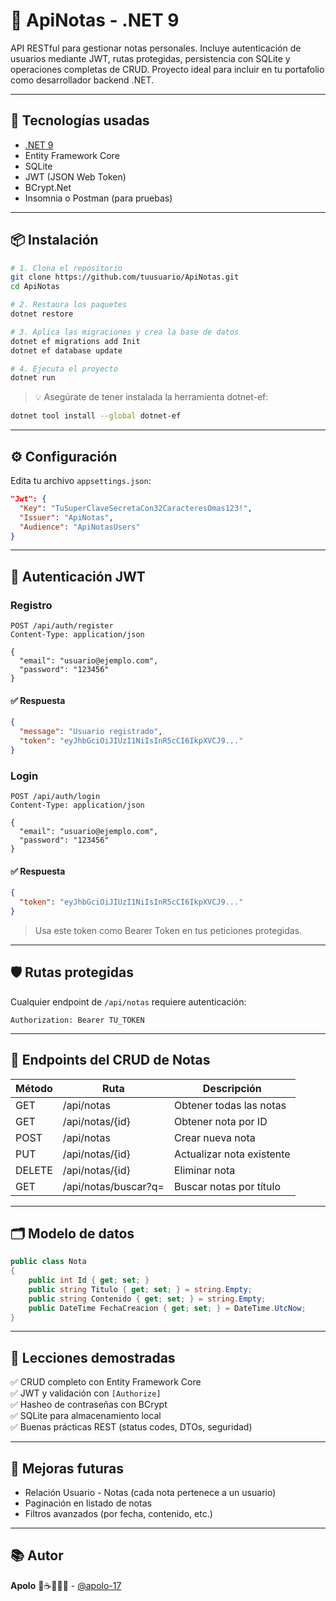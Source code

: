 # 📝 ApiNotas - .NET 9

API RESTful para gestionar notas personales. Incluye autenticación de usuarios mediante JWT, rutas protegidas, persistencia con SQLite y operaciones completas de CRUD. Proyecto ideal para incluir en tu portafolio como desarrollador backend .NET.

---

## 🚀 Tecnologías usadas

- [.NET 9](https://dotnet.microsoft.com/)
- Entity Framework Core
- SQLite
- JWT (JSON Web Token)
- BCrypt.Net
- Insomnia o Postman (para pruebas)

---

## 📦 Instalación

```bash
# 1. Clona el repositorio
git clone https://github.com/tuusuario/ApiNotas.git
cd ApiNotas

# 2. Restaura los paquetes
dotnet restore

# 3. Aplica las migraciones y crea la base de datos
dotnet ef migrations add Init
dotnet ef database update

# 4. Ejecuta el proyecto
dotnet run
```

> 💡 Asegúrate de tener instalada la herramienta dotnet-ef:
```bash
dotnet tool install --global dotnet-ef
```

---

## ⚙️ Configuración

Edita tu archivo `appsettings.json`:

```json
"Jwt": {
  "Key": "TuSuperClaveSecretaCon32CaracteresOmas123!",
  "Issuer": "ApiNotas",
  "Audience": "ApiNotasUsers"
}
```

---

## 🔐 Autenticación JWT

### Registro

```http
POST /api/auth/register
Content-Type: application/json

{
  "email": "usuario@ejemplo.com",
  "password": "123456"
}
```

#### ✅ Respuesta
```json
{
  "message": "Usuario registrado",
  "token": "eyJhbGciOiJIUzI1NiIsInR5cCI6IkpXVCJ9..."
}
```

### Login

```http
POST /api/auth/login
Content-Type: application/json

{
  "email": "usuario@ejemplo.com",
  "password": "123456"
}
```

#### ✅ Respuesta
```json
{
  "token": "eyJhbGciOiJIUzI1NiIsInR5cCI6IkpXVCJ9..."
}
```

> Usa este token como Bearer Token en tus peticiones protegidas.

---

## 🛡️ Rutas protegidas

Cualquier endpoint de `/api/notas` requiere autenticación:

```http
Authorization: Bearer TU_TOKEN
```

---

## 📒 Endpoints del CRUD de Notas

| Método | Ruta                  | Descripción                   |
|--------|-----------------------|-------------------------------|
| GET    | /api/notas            | Obtener todas las notas       |
| GET    | /api/notas/{id}       | Obtener nota por ID           |
| POST   | /api/notas            | Crear nueva nota              |
| PUT    | /api/notas/{id}       | Actualizar nota existente     |
| DELETE | /api/notas/{id}       | Eliminar nota                 |
| GET    | /api/notas/buscar?q=  | Buscar notas por título       |

---

## 🗂 Modelo de datos

```csharp
public class Nota
{
    public int Id { get; set; }
    public string Titulo { get; set; } = string.Empty;
    public string Contenido { get; set; } = string.Empty;
    public DateTime FechaCreacion { get; set; } = DateTime.UtcNow;
}
```

---

## 🧠 Lecciones demostradas

✅ CRUD completo con Entity Framework Core  
✅ JWT y validación con `[Authorize]`  
✅ Hasheo de contraseñas con BCrypt  
✅ SQLite para almacenamiento local  
✅ Buenas prácticas REST (status codes, DTOs, seguridad)

---

## 📌 Mejoras futuras

- Relación Usuario - Notas (cada nota pertenece a un usuario)
- Paginación en listado de notas
- Filtros avanzados (por fecha, contenido, etc.)

---

## 📚 Autor

**Apolo** 🦁☕️👨🏻‍💻 - [@apolo-17](https://github.com/apolo-17)